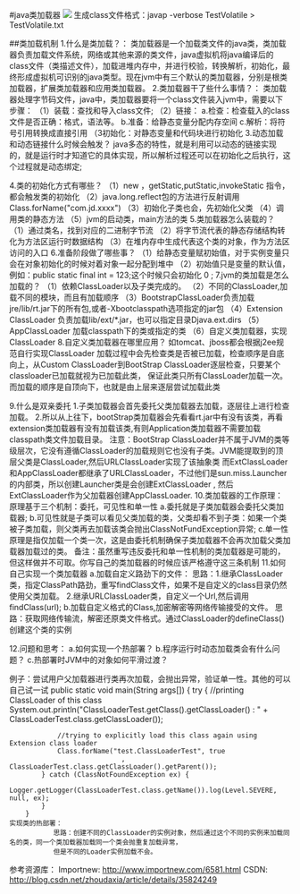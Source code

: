 #java类加载器
![](/images/12564740_xl.jpg "")
生成class文件格式：javap -verbose TestVolatile > TestVolatile.txt
<!--more-->
##类加载机制
  1.什么是类加载？：
    类加载器是一个加载类文件的java类，类加载器负责加载文件系统，网络或其他来源的类文件，java虚拟机将java编译后的class文件（类描述文件），加载进堆内存中，并进行校验，转换解析，初始化，最终形成虚拟机可识别的java类型。现在jvm中有三个默认的类加载器，分别是根类加载器，扩展类加载器和应用类加载器。
  2.类加载器干了些什么事情？：
    类加载器处理字节码文件，java中，类加载器要将一个class文件装入jvm中，需要以下步骤：
    （1）装载：查找和导入class文件;
    （2）链接：
        a.检查：检查载入的class文件是否正确：格式，语法等。
        b.准备：给静态变量分配内存空间
        c.解析：将符号引用转换成直接引用
    （3初始化：对静态变量和代码块进行初始化
  3.动态加载和动态链接什么时候会触发？
    java多态的特性，就是利用可以动态的链接实现的，就是运行时才知道它的具体实现，所以解析过程还可以在初始化之后执行，这个过程就是动态绑定;

  4.类的初始化方式有哪些？
    （1）new ，getStatic,putStatic,invokeStatic 指令，都会触发类的初始化
    （2）java.long.reflect包的方法进行反射调用 Class.forName("com.jd.xxxx")
    （3）初始化子类也会，先初始化父类
    （4）调用类的静态方法
    （5）jvm的启动类，main方法的类
  5.类加载器怎么装载的？
    （1）通过类名，找到对应的二进制字节流
    （2）将字节流代表的静态存储结构转化为方法区运行时数据结构
    （3）在堆内存中生成代表这个类的对象，作为方法区访问的入口
  6.准备阶段做了哪些事？
    （1）给静态变量赋初始值，对于实例变量只会在对象初始化的时候对着对象一起分配到堆中
    （2）初始值只是变量的默认值，例如：public static final int = 123;这个时候只会初始化 0 ;
  7.jvm的类加载是怎么加载的？
    （1）依赖ClassLoader以及子类完成的。
    （2）不同的ClassLoader,加载不同的模块，而且有加载顺序
    （3）BootstrapClassLoader负责加载jre/lib/rt.jar下的所有包,或者-Xbootclasspath选项指定的jar包
    （4）Extension ClassLoader 负责加载lib/ext/*.jar，也可以指定目录Djava.ext.dirs
    （5）AppClassLoader 加载classpath下的类或指定的类
    （6）自定义类加载器，实现ClassLoader
  8.自定义类加载器在哪里应用？
    如tomcat、jboss都会根据j2ee规范自行实现ClassLoader
    加载过程中会先检查类是否被已加载，检查顺序是自底向上，从Custom ClassLoader到BootStrap
    ClassLoader逐层检查，只要某个classloader已加载就视为已加载此类，
    保证此类只所有ClassLoader加载一次。而加载的顺序是自顶向下，也就是由上层来逐层尝试加载此类

  9.什么是双亲委托
    1.子类加载器会首先委托父类加载器去加载，逐层往上进行检查加载。
    2.所以从上往下，bootStrap类加载器会先看看rt.jar中有没有该类，再看extension类加载器有没有加载该类,有则Application类加载器不需要加载classpath类文件加载目录。
    注意：BootStrap ClassLoader并不属于JVM的类等级层次，它没有遵循ClassLoader的加载规则它也没有子类。JVM能提取到的顶层父类是ClassLoader,然后URLClassLoader实现了该抽象类
        而ExtClassLoader和AppClassLoader都继承了URLClassLoader，不过他们是sun.miss.Launcher的内部类，所以创建Launcher类是会创建ExtClassLoader ,
        然后ExtClassLoader作为父加载器创建AppClassLoader.
  10.类加载器的工作原理：
    原理基于三个机制：委托，可见性和单一性
      a.委托就是子类加载器会委托父类加载器;
      b.可见性就是子类可以看见父类加载的类，父类却看不到子类：如果一个类被子类加载，则父类再去加载该类会抛出ClassNotFundException异常;
      c.单一性原理是指仅加载一个类一次，这是由委托机制确保子类加载器不会再次加载父类加载器加载过的类。
    备注：虽然重写违反委托和单一性机制的类加载器是可能的，但这样做并不可取。你写自己的类加载器的时候应该严格遵守这三条机制
  11.如何自己实现一个类加载器
      a.加载自定义路劲下的文件：
          思路：1.继承ClassLoader类，指定ClassPath路劲，重写findClass文件，如果不是自定义的class目录仍然使用父类加载。
               2.继承URLClassLoader类，自定义一个Url,然后调用findClass(url);
      b.加载自定义格式的Class,加密解密等网络传输接受的文件。
          思路：获取网络传输流，解密还原类文件格式。通过ClassLoader的defineClass()创建这个类的实例

  12.问题和思考：
      a.如何实现一个热部署？
      b.程序运行时动态加载类会有什么问题？
      c.热部署时JVM中的对象如何平滑过渡？

例子：尝试用户父加载器进行类再次加载，会抛出异常，验证单一性。其他的可以自己试一试
        public static void main(String args[]) {
            try {
                //printing ClassLoader of this class
                System.out.println("ClassLoaderTest.getClass().getClassLoader() : "
                                     + ClassLoaderTest.class.getClassLoader());

                //trying to explicitly load this class again using Extension class loader
                Class.forName("test.ClassLoaderTest", true
                                ,  ClassLoaderTest.class.getClassLoader().getParent());
            } catch (ClassNotFoundException ex) {
                Logger.getLogger(ClassLoaderTest.class.getName()).log(Level.SEVERE, null, ex);
            }
        }
    实现类的热部署：
               思路：创建不同的ClassLoader的实例对象，然后通过这个不同的实例来加载同名的类，同一个类加载器加载同一个类会抛重复加载异常，
               但是不同的Loader实例加载不会。
参考资源库：
Importnew:
  http://www.importnew.com/6581.html
CSDN:
  http://blog.csdn.net/zhoudaxia/article/details/35824249


